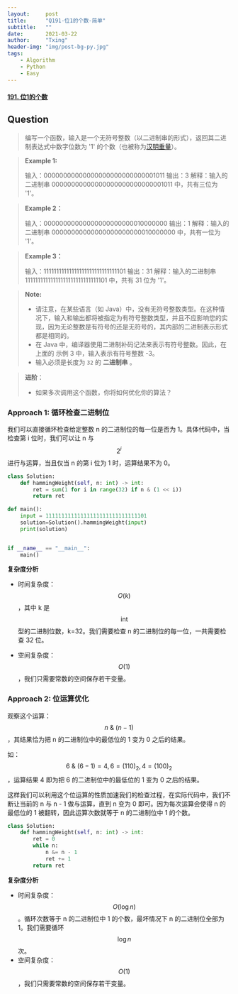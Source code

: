 ```yaml
---
layout:     post
title:      "Q191-位1的个数-简单"
subtitle:   ""
date:       2021-03-22
author:     "Txing"
header-img: "img/post-bg-py.jpg"
tags:
    - Algorithm
    - Python
    - Easy
---
```


#### [191. 位1的个数](https://leetcode-cn.com/problems/number-of-1-bits/)

## Question

> 编写一个函数，输入是一个无符号整数（以二进制串的形式），返回其二进制表达式中数字位数为 '1' 的个数（也被称为[汉明重量](https://baike.baidu.com/item/汉明重量)）。
>

> **Example 1:**
>
> 输入：00000000000000000000000000001011
> 输出：3
> 解释：输入的二进制串 00000000000000000000000000001011 中，共有三位为 '1'。

> **Example 2：**
>
> 输入：00000000000000000000000010000000
> 输出：1
> 解释：输入的二进制串 00000000000000000000000010000000 中，共有一位为 '1'。

> **Example 3：**
>
> 输入：11111111111111111111111111111101
> 输出：31
> 解释：输入的二进制串 11111111111111111111111111111101 中，共有 31 位为 '1'。

> **Note:**
>
> - 请注意，在某些语言（如 Java）中，没有无符号整数类型。在这种情况下，输入和输出都将被指定为有符号整数类型，并且不应影响您的实现，因为无论整数是有符号的还是无符号的，其内部的二进制表示形式都是相同的。
> - 在 Java 中，编译器使用二进制补码记法来表示有符号整数。因此，在上面的 示例 3 中，输入表示有符号整数 -3。
> - 输入必须是长度为 `32` 的 **二进制串** 。

> **进阶**：
>
> - 如果多次调用这个函数，你将如何优化你的算法？

### Approach 1:  循环检查二进制位

我们可以直接循环检查给定整数 n 的二进制位的每一位是否为 1。具体代码中，当检查第 i 位时，我们可以让 n 与 $$2^i$$  进行与运算，当且仅当 n 的第 i 位为 1 时，运算结果不为 0。


```python
class Solution:
    def hammingWeight(self, n: int) -> int:
        ret = sum(1 for i in range(32) if n & (1 << i)) 
        return ret
    
def main():
    input = 11111111111111111111111111111101
    solution=Solution().hammingWeight(input)
    print(solution)


if __name__ == "__main__":
    main()
```

**复杂度分析**

- 时间复杂度：$$O(k)$$，其中 k 是 $$\text{int}$$ 型的二进制位数，k=32。我们需要检查 n 的二进制位的每一位，一共需要检查 32 位。

- 空间复杂度：$$O(1)$$，我们只需要常数的空间保存若干变量。



### Approach 2:  位运算优化

观察这个运算：$$n~\&~(n - 1)$$，其结果恰为把 n 的二进制位中的最低位的 1 变为 0 之后的结果。

如：$$6~\&~(6-1) = 4, 6 = (110)_2, 4 = (100)_2$$ ，运算结果 4 即为把 6 的二进制位中的最低位的 1 变为 0 之后的结果。

这样我们可以利用这个位运算的性质加速我们的检查过程，在实际代码中，我们不断让当前的 n 与 n - 1 做与运算，直到 n 变为 0 即可。因为每次运算会使得 n 的最低位的 1 被翻转，因此运算次数就等于 n 的二进制位中 1 的个数。


```python
class Solution:
    def hammingWeight(self, n: int) -> int:
        ret = 0
        while n:
            n &= n - 1
            ret += 1
        return ret
```

**复杂度分析**

- 时间复杂度：$$O(\log n)$$。循环次数等于 n 的二进制位中 1 的个数，最坏情况下 n 的二进制位全部为 1。我们需要循环 $$\log n$$ 次。
- 空间复杂度：$$O(1)$$，我们只需要常数的空间保存若干变量。
